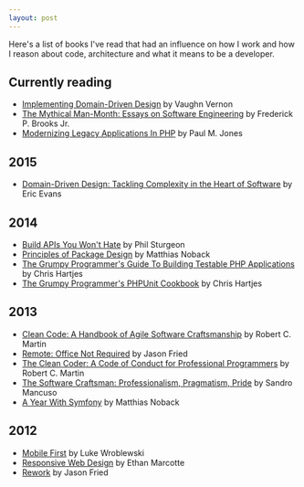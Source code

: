 ```yaml
---
layout: post
---
```


Here's a list of books I've read that had an influence on how I work and how I reason about code, architecture and what it means to be a developer.


## Currently reading

- [Implementing Domain-Driven Design](http://www.amazon.com/gp/product/0321834577/ref=as_li_qf_sp_asin_il_tl?ie=UTF8&camp=1789&creative=9325&creativeASIN=0321834577&linkCode=as2&tag=marcaube-20&linkId=MPKTTHW5Q4KNGDSJ) by Vaughn Vernon
- [The Mythical Man-Month: Essays on Software Engineering](http://www.amazon.com/gp/product/0201835959/ref=as_li_qf_sp_asin_il_tl?ie=UTF8&camp=1789&creative=9325&creativeASIN=0201835959&linkCode=as2&tag=marcaube-20&linkId=63QUKOCV5YPSMILW) by Frederick P. Brooks Jr.
- [Modernizing Legacy Applications In PHP](https://leanpub.com/mlaphp) by Paul M. Jones


## 2015

- [Domain-Driven Design: Tackling Complexity in the Heart of Software](http://www.amazon.com/gp/product/B00794TAUG/ref=as_li_qf_sp_asin_il_tl?ie=UTF8&camp=1789&creative=9325&creativeASIN=B00794TAUG&linkCode=as2&tag=marcaube-20&linkId=CH3BZ3D5JG6K4RZ3) by Eric Evans


## 2014

- [Build APIs You Won't Hate](https://leanpub.com/build-apis-you-wont-hate?a=Ug88MJbcykCAu8AEAWNjDA) by Phil Sturgeon
- [Principles of Package Design](https://leanpub.com/principles-of-package-design?a=Ug88MJbcykCAu8AEAWNjDA) by Matthias Noback
- [The Grumpy Programmer's Guide To Building Testable PHP Applications](https://leanpub.com/grumpy-testing?a=Ug88MJbcykCAu8AEAWNjDA) by Chris Hartjes
- [The Grumpy Programmer's PHPUnit Cookbook](https://leanpub.com/grumpy-phpunit?a=Ug88MJbcykCAu8AEAWNjDA) by Chris Hartjes


## 2013

- [Clean Code: A Handbook of Agile Software Craftsmanship](http://www.amazon.com/gp/product/0132350882/ref=as_li_qf_sp_asin_il_tl?ie=UTF8&camp=1789&creative=9325&creativeASIN=0132350882&linkCode=as2&tag=marcaube-20&linkId=KHGMXAFF7NIWWF6C) by Robert C. Martin
- [Remote: Office Not Required](http://www.amazon.com/gp/product/B00C0ALZ0W/ref=as_li_qf_sp_asin_il_tl?ie=UTF8&camp=1789&creative=9325&creativeASIN=B00C0ALZ0W&linkCode=as2&tag=marcaube-20&linkId=VKJACWVKICQL6MTT) by Jason Fried
- [The Clean Coder: A Code of Conduct for Professional Programmers](http://www.amazon.com/gp/product/0137081073/ref=as_li_qf_sp_asin_il_tl?ie=UTF8&camp=1789&creative=9325&creativeASIN=0137081073&linkCode=as2&tag=marcaube-20&linkId=VS2SSJTTJIJAN6L2) by Robert C. Martin
- [The Software Craftsman: Professionalism, Pragmatism, Pride](http://www.amazon.com/gp/product/0134052501/ref=as_li_qf_sp_asin_il_tl?ie=UTF8&camp=1789&creative=9325&creativeASIN=0134052501&linkCode=as2&tag=marcaube-20&linkId=JMVJJVLYGVD7CU3E) by Sandro Mancuso
- [A Year With Symfony](https://leanpub.com/a-year-with-symfony?a=Ug88MJbcykCAu8AEAWNjDA) by Matthias Noback


## 2012

- [Mobile First](http://www.amazon.com/gp/product/1937557022/ref=as_li_qf_sp_asin_il_tl?ie=UTF8&camp=1789&creative=9325&creativeASIN=1937557022&linkCode=as2&tag=marcaube-20&linkId=YTAMEW5M3OD34HUB) by Luke Wroblewski
- [Responsive Web Design](http://www.amazon.com/gp/product/098444257X) by Ethan Marcotte
- [Rework](http://www.amazon.com/gp/product/0307463745/ref=as_li_qf_sp_asin_il_tl?ie=UTF8&camp=1789&creative=9325&creativeASIN=0307463745&linkCode=as2&tag=marcaube-20&linkId=5RWG7VWUB7OEFGHT) by Jason Fried
